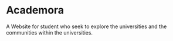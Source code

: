 # Academora
A Website for student who seek to explore the universities and the communities within the universities.
